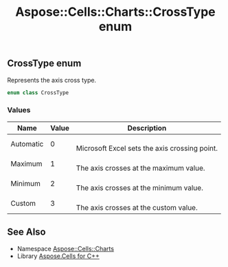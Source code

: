 ﻿---
title: Aspose::Cells::Charts::CrossType enum
linktitle: CrossType
second_title: Aspose.Cells for C++ API Reference
description: 'Aspose::Cells::Charts::CrossType enum. Represents the axis cross type in C++.'
type: docs
weight: 4700
url: /cpp/aspose.cells.charts/crosstype/
---
## CrossType enum


Represents the axis cross type.

```cpp
enum class CrossType
```

### Values

| Name | Value | Description |
| --- | --- | --- |
| Automatic | 0 | <br>Microsoft Excel sets the axis crossing point. |
| Maximum | 1 | <br>The axis crosses at the maximum value. |
| Minimum | 2 | <br>The axis crosses at the minimum value. |
| Custom | 3 | <br>The axis crosses at the custom value. |

## See Also

* Namespace [Aspose::Cells::Charts](../)
* Library [Aspose.Cells for C++](../../)
